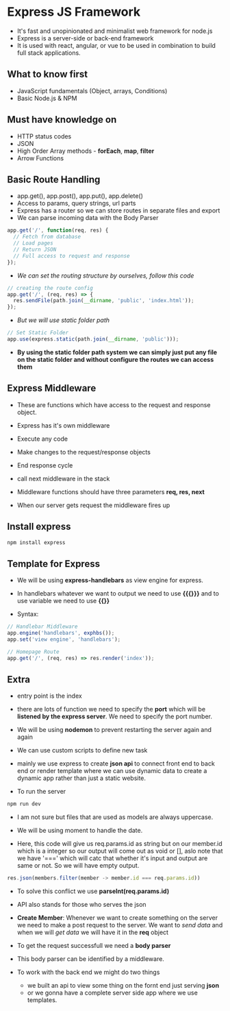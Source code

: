 # Express JS Framework

- It's fast and unopinionated and minimalist web framework for node.js
- Express is a server-side or back-end framework
- It is used with react, angular, or vue to be used in combination to build full stack applications.

## What to know first

- JavaScript fundamentals (Object, arrays, Conditions)
- Basic Node.js & NPM

## Must have knowledge on

- HTTP status codes
- JSON
- High Order Array methods - **forEach**, **map**, **filter**
- Arrow Functions

## Basic Route Handling

- app.get(), app.post(), app.put(), app.delete()
- Access to params, query strings, url parts
- Express has a router so we can store routes in separate files and export
- We can parse incoming data with the Body Parser

```js
app.get('/', function(req, res) {
  // Fetch from database
  // Load pages
  // Return JSON
  // Full access to request and response
});
```

- _We can set the routing structure by ourselves, follow this code_

```js
// creating the route config
app.get('/', (req, res) => {
  res.sendFile(path.join(__dirname, 'public', 'index.html'));
});
```

- _But we will use static folder path_

```js
// Set Static Folder
app.use(express.static(path.join(__dirname, 'public')));
```

- **By using the static folder path system we can simply just put any file on the static folder and without configure the routes we can access them**

## Express Middleware

- These are functions which have access to the request and response object.
- Express has it's own middleware
- Execute any code
- Make changes to the request/response objects
- End response cycle
- call next middleware in the stack

- Middleware functions should have three parameters **req, res, next**

- When our server gets request the middleware fires up

## Install express

```js
npm install express
```

## Template for Express

- We will be using **express-handlebars** as view engine for express.

- In handlebars whatever we want to output we need to use **{{{}}}** and to use variable we need to use **{{}}**

- Syntax:

```js
// Handlebar Middleware
app.engine('handlebars', exphbs());
app.set('view engine', 'handlebars');

// Homepage Route
app.get('/', (req, res) => res.render('index'));
```

## Extra

- entry point is the index
- there are lots of function we need to specify the **port** which will be **listened by the express server**. We need to specify the port number.
- We will be using **nodemon** to prevent restarting the server again and again

- We can use custom scripts to define new task

- mainly we use express to create **json api** to connect front end to back end or render template where we can use dynamic data to create a dynamic app rather than just a static website.

- To run the server

```js
npm run dev
```

- I am not sure but files that are used as models are always uppercase.

- We will be using moment to handle the date.

- Here, this code will give us req.params.id as string but on our member.id which is a integer so our output will come out as void or [], aslo note that we have '===' which will catc that whether it's input and output are same or not. So we will have empty output.

```js
res.json(members.filter(member -> member.id === req.params.id))
```

- To solve this conflict we use **parseInt(req.params.id)**

- API also stands for those who serves the json

- **Create Member**: Whenever we want to create something on the server we need to make a post request to the server. We want to _send data_ and when we will _get data_ we will have it in the **req** object

- To get the request successfull we need a **body parser**

- This body parser can be identified by a middleware.

- To work with the back end we might do two things
  - we built an api to view some thing on the fornt end just serving **json**
  - or we gonna have a complete server side app where we use templates.
